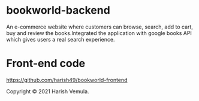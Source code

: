 # bookworld-backend

An e-commerce website where customers can browse, search, add to cart, buy
and review the books.Integrated the application with google books API which gives users a real
search experience.

# Front-end code

https://github.com/harish49/bookworld-frontend

Copyright © 2021 Harish Vemula.
